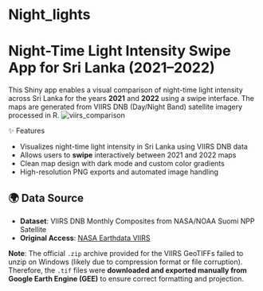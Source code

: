 # Night_lights
# Night-Time Light Intensity Swipe App for Sri Lanka (2021–2022)

This Shiny app enables a visual comparison of night-time light intensity across Sri Lanka for the years **2021** and **2022** using a swipe interface. The maps are generated from VIIRS DNB (Day/Night Band) satellite imagery processed in R.
![viirs_comparison](https://github.com/user-attachments/assets/da00c772-43b0-46ed-98e6-6049376ad4c9)

✨ Features
- Visualizes night-time light intensity in Sri Lanka using VIIRS DNB data
- Allows users to **swipe** interactively between 2021 and 2022 maps
- Clean map design with dark mode and custom color gradients
- High-resolution PNG exports and automated image handling

## 🌍 Data Source

- **Dataset**: VIIRS DNB Monthly Composites from NASA/NOAA Suomi NPP Satellite  
- **Original Access**: [NASA Earthdata VIIRS](https://earthdata.nasa.gov/)

**Note**: The official `.zip` archive provided for the VIIRS GeoTIFFs failed to unzip on Windows (likely due to compression format or file corruption).  
Therefore, the `.tif` files were **downloaded and exported manually from Google Earth Engine (GEE)** to ensure correct formatting and projection.



